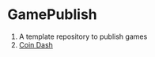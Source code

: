 # GamePublish
1. A template repository to publish games
2. [Coin Dash](coindashscene/index.html.html)
